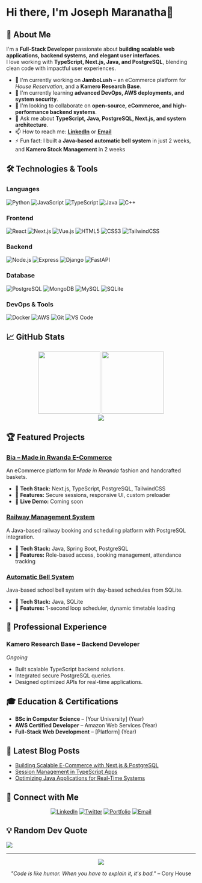 # Hi there, I'm Joseph Maranatha👋

## 🚀 About Me

I'm a **Full-Stack Developer** passionate about **building scalable web applications, backend systems, and elegant user interfaces**.  
I love working with **TypeScript, Next.js, Java, and PostgreSQL**, blending clean code with impactful user experiences.

- 🔭 I'm currently working on **JamboLush** – an eCommerce platform for *House Reservation*, and a **Kamero Research Base**.
- 🌱 I'm currently learning **advanced DevOps, AWS deployments, and system security**.
- 👯 I'm looking to collaborate on **open-source, eCommerce, and high-performance backend systems**.
- 💬 Ask me about **TypeScript, Java, PostgreSQL, Next.js, and system architecture**.
- 📫 How to reach me: **[LinkedIn](https://linkedin.com/in/josephbtr)** or **[Email](mailto:codereveur@gmail.com)**
- ⚡ Fun fact: I built a **Java-based automatic bell system** in just 2 weeks, and **Kamero Stock Management** in 2 weeks

## 🛠️ Technologies & Tools

### Languages
![Python](https://img.shields.io/badge/-Python-3776AB?style=flat-square&logo=python&logoColor=white)
![JavaScript](https://img.shields.io/badge/-JavaScript-F7DF1E?style=flat-square&logo=javascript&logoColor=black)
![TypeScript](https://img.shields.io/badge/-TypeScript-3178C6?style=flat-square&logo=typescript&logoColor=white)
![Java](https://img.shields.io/badge/-Java-007396?style=flat-square&logo=java&logoColor=white)
![C++](https://img.shields.io/badge/-C++-00599C?style=flat-square&logo=c%2B%2B&logoColor=white)

### Frontend
![React](https://img.shields.io/badge/-React-61DAFB?style=flat-square&logo=react&logoColor=black)
![Next.js](https://img.shields.io/badge/-Next.js-000000?style=flat-square&logo=next.js&logoColor=white)
![Vue.js](https://img.shields.io/badge/-Vue.js-4FC08D?style=flat-square&logo=vue.js&logoColor=white)
![HTML5](https://img.shields.io/badge/-HTML5-E34F26?style=flat-square&logo=html5&logoColor=white)
![CSS3](https://img.shields.io/badge/-CSS3-1572B6?style=flat-square&logo=css3&logoColor=white)
![TailwindCSS](https://img.shields.io/badge/-TailwindCSS-38B2AC?style=flat-square&logo=tailwind-css&logoColor=white)

### Backend
![Node.js](https://img.shields.io/badge/-Node.js-339933?style=flat-square&logo=node.js&logoColor=white)
![Express](https://img.shields.io/badge/-Express-000000?style=flat-square&logo=express&logoColor=white)
![Django](https://img.shields.io/badge/-Django-092E20?style=flat-square&logo=django&logoColor=white)
![FastAPI](https://img.shields.io/badge/-FastAPI-009688?style=flat-square&logo=fastapi&logoColor=white)

### Database
![PostgreSQL](https://img.shields.io/badge/-PostgreSQL-336791?style=flat-square&logo=postgresql&logoColor=white)
![MongoDB](https://img.shields.io/badge/-MongoDB-47A248?style=flat-square&logo=mongodb&logoColor=white)
![MySQL](https://img.shields.io/badge/-MySQL-4479A1?style=flat-square&logo=mysql&logoColor=white)
![SQLite](https://img.shields.io/badge/-SQLite-003B57?style=flat-square&logo=sqlite&logoColor=white)

### DevOps & Tools
![Docker](https://img.shields.io/badge/-Docker-2496ED?style=flat-square&logo=docker&logoColor=white)
![AWS](https://img.shields.io/badge/-AWS-232F3E?style=flat-square&logo=amazon-aws&logoColor=white)
![Git](https://img.shields.io/badge/-Git-F05032?style=flat-square&logo=git&logoColor=white)
![VS Code](https://img.shields.io/badge/-VS%20Code-007ACC?style=flat-square&logo=visual-studio-code&logoColor=white)

## 📈 GitHub Stats

<div align="center">
  <img src="https://github-readme-stats.vercel.app/api?username=codereveur&show_icons=true&theme=radical&hide_border=true" height="165">
  <img src="https://github-readme-stats.vercel.app/api/top-langs/?username=codereveur&layout=compact&theme=radical&hide_border=true" height="165">
</div>

<div align="center">
  <img src="https://github-readme-streak-stats.herokuapp.com/?user=codereveur&theme=radical&hide_border=true">
</div>

## 🏆 Featured Projects

### [Bia – Made in Rwanda E-Commerce](https://github.com/codereveur/bia)
An eCommerce platform for *Made in Rwanda* fashion and handcrafted baskets.
- 🔧 **Tech Stack:** Next.js, TypeScript, PostgreSQL, TailwindCSS
- 🌟 **Features:** Secure sessions, responsive UI, custom preloader
- 🔗 **Live Demo:** Coming soon

### [Railway Management System](https://github.com/codereveur/railway-system)
A Java-based railway booking and scheduling platform with PostgreSQL integration.
- 🔧 **Tech Stack:** Java, Spring Boot, PostgreSQL
- 🌟 **Features:** Role-based access, booking management, attendance tracking

### [Automatic Bell System](https://github.com/codereveur/bell-system)
Java-based school bell system with day-based schedules from SQLite.
- 🔧 **Tech Stack:** Java, SQLite
- 🌟 **Features:** 1-second loop scheduler, dynamic timetable loading

## 💼 Professional Experience

### Kamero Research Base – Backend Developer
*Ongoing*
- Built scalable TypeScript backend solutions.
- Integrated secure PostgreSQL queries.
- Designed optimized APIs for real-time applications.

## 🎓 Education & Certifications
- **BSc in Computer Science** – [Your University] (Year)
- **AWS Certified Developer** – Amazon Web Services (Year)
- **Full-Stack Web Development** – [Platform] (Year)

## 📝 Latest Blog Posts
<!-- BLOG-POST-LIST:START -->
- [Building Scalable E-Commerce with Next.js & PostgreSQL](#)
- [Session Management in TypeScript Apps](#)
- [Optimizing Java Applications for Real-Time Systems](#)
<!-- BLOG-POST-LIST:END -->

## 🤝 Connect with Me
<div align="center">
  
[![LinkedIn](https://img.shields.io/badge/-LinkedIn-0077B5?style=for-the-badge&logo=linkedin&logoColor=white)](https://linkedin.com/in/yourprofile)
[![Twitter](https://img.shields.io/badge/-Twitter-1DA1F2?style=for-the-badge&logo=twitter&logoColor=white)](https://twitter.com/yourhandle)
[![Portfolio](https://img.shields.io/badge/-Portfolio-000000?style=for-the-badge&logo=react&logoColor=white)](https://yourportfolio.com)
[![Email](https://img.shields.io/badge/-Email-D14836?style=for-the-badge&logo=gmail&logoColor=white)](mailto:your.email@example.com)

</div>

## 💡 Random Dev Quote
![](https://quotes-github-readme.vercel.app/api?type=horizontal&theme=radical)

---

<div align="center">
  <img src="https://komarev.com/ghpvc/?username=codereveur&color=blueviolet&style=flat-square&label=Profile+Views" />
</div>

<div align="center">
  
*"Code is like humor. When you have to explain it, it's bad."* – Cory House

</div>
